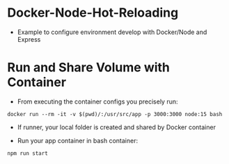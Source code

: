 # Docker-Node-Hot-Reloading
- Example to configure environment develop with Docker/Node and Express

# Run and Share Volume with Container
- From executing the container configs you precisely run:
```
docker run --rm -it -v $(pwd)/:/usr/src/app -p 3000:3000 node:15 bash
```
- If runner, your local folder is created and shared by Docker container

- Run your app container in bash container:
```
npm run start
```
